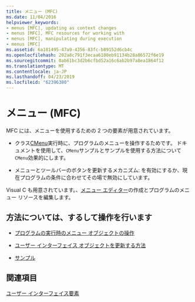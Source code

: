 ```yaml
---
title: メニュー (MFC)
ms.date: 11/04/2016
helpviewer_keywords:
- menus [MFC], updating as context changes
- menus [MFC], MFC resources for working with
- menus [MFC], manipulating during execution
- menus [MFC]
ms.assetid: 6a181495-47a9-4356-83fc-b89152d6cb4c
ms.openlocfilehash: 202a8c791f3ecaa6180eb91134b28a86572f6e19
ms.sourcegitcommit: 0ab61bc3d2b6cfbd52a16c6ab2b97a8ea1864f12
ms.translationtype: MT
ms.contentlocale: ja-JP
ms.lasthandoff: 04/23/2019
ms.locfileid: "62396380"
---
```

# <a name="menus-mfc"></a>メニュー (MFC)

MFC には、メニューを使用するための 2 つの要素が用意されています。

- クラス[CMenu](../mfc/reference/cmenu-class.md)実行時に、プログラムのメニューを操作するためです。 ドキュメントを使用して、`CMenu`サンプルとサンプルを使用する方法について`CMenu`効果的にします。

- メニューとツールバーのボタンを更新するメカニズム: を有効にするか、現在プログラムの条件に合わせてその場で無効にしています。

Visual C も用意されています。、[メニュー エディター](../windows/menu-editor.md)の作成とプログラムのメニュー リソースを編集します。

## <a name="what-do-you-want-to-know-more-about"></a>方法については、するして操作を行います

- [プログラムの実行時のメニュー オブジェクトの操作](../mfc/manipulating-menus-during-program-execution.md)

- [ユーザー インターフェイス オブジェクトを更新する方法](../mfc/how-to-update-user-interface-objects.md)

- [サンプル](../mfc/menu-sample-list.md)

## <a name="see-also"></a>関連項目

[ユーザー インターフェイス要素](../mfc/user-interface-elements-mfc.md)

